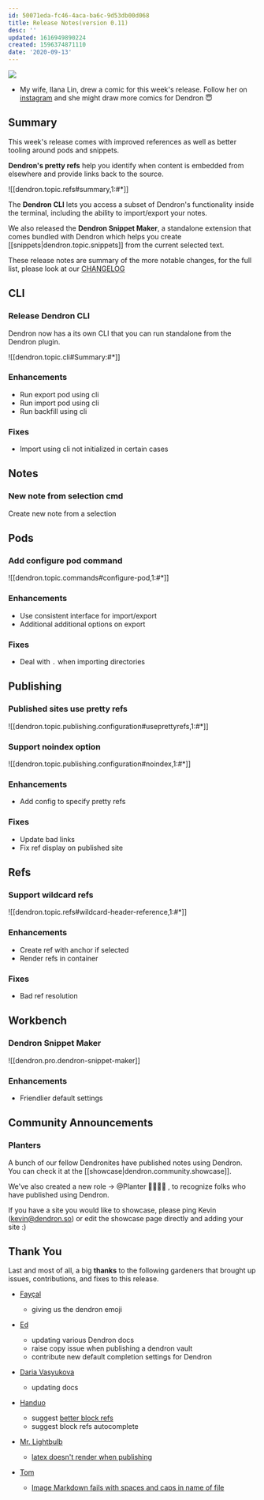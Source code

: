```yaml
---
id: 50071eda-fc46-4aca-ba6c-9d53db00d068
title: Release Notes(version 0.11)
desc: ''
updated: 1616949890224
created: 1596374871110
date: '2020-09-13'
---
```

![](https://foundation-prod-assetspublic53c57cce-8cpvgjldwysl.s3-us-west-2.amazonaws.com/assets/images/comic.1.png)

- My wife, Ilana Lin, drew a comic for this week's release. Follow her on [instagram](https://www.instagram.com/accidentalflower/) and she might draw more comics for Dendron 😇

## Summary

This week's release comes with improved references as well as better tooling around pods and snippets. 

**Dendron's pretty refs** help you identify when content is embedded from elsewhere and provide links back to the source. 

![[dendron.topic.refs#summary,1:#*]] 

The **Dendron CLI** lets you access a subset of Dendron's functionality inside the terminal, including the ability to import/export your notes. 

We also released the **Dendron Snippet Maker**, a standalone extension that comes bundled with Dendron which helps you create [[snippets|dendron.topic.snippets]] from the current selected text.

These release notes are summary of the more notable changes, for the full list, please look at our [CHANGELOG](https://github.com/dendronhq/dendron/blob/master/CHANGELOG.md)

## CLI

### Release Dendron CLI

Dendron now has a its own CLI that you can run standalone from the Dendron plugin.

![[dendron.topic.cli#Summary:#*]]

### Enhancements

- Run export pod using cli
- Run import pod using cli
- Run backfill using cli

### Fixes

- Import using cli not initialized in certain cases 

## Notes

### New note from selection cmd

Create new note from a selection 

## Pods

### Add configure pod command

![[dendron.topic.commands#configure-pod,1:#*]]

### Enhancements

- Use consistent interface for import/export
- Additional additional options on export
   

### Fixes

- Deal with `.` when importing directories 

## Publishing

### Published sites use pretty refs

![[dendron.topic.publishing.configuration#useprettyrefs,1:#*]]

### Support noindex option

![[dendron.topic.publishing.configuration#noindex,1:#*]]

### Enhancements

- Add config to specify pretty refs

### Fixes

- Update bad links 
- Fix ref display on published site 

## Refs

### Support wildcard refs

![[dendron.topic.refs#wildcard-header-reference,1:#*]]

### Enhancements

- Create ref with anchor if selected
- Render refs in container

### Fixes

- Bad ref resolution  

## Workbench

### Dendron Snippet Maker

![[dendron.pro.dendron-snippet-maker]]

### Enhancements

- Friendlier default settings

## Community Announcements

### Planters

A bunch of our fellow Dendronites have published notes using Dendron. You can check it at the [[showcase|dendron.community.showcase]].

We've also created a new role -> @Planter :man_farmer::woman_farmer: , to recognize folks who have published using Dendron.

If you have a site you would like to showcase, please ping Kevin ([kevin@dendron.so](mailto:kevin@dendron.so)) or edit the showcase page directly and adding your site :)

## Thank You

Last and most of all, a big **thanks** to the following gardeners that brought up issues, contributions, and fixes to this release.

- [Fayçal](https://github.com/d3vr)
  - giving us the dendron emoji

- [Ed](https://github.com/ens100)
  - updating various Dendron docs
  - raise copy issue when publishing a dendron vault
  - contribute new default completion settings for Dendron

- [Daria Vasyukova](https://github.com/gereleth)
  - updating docs

- [Handuo](https://github.com/zhanghanduo)
  - suggest [better block refs](https://github.com/dendronhq/dendron/issues/174)
  - suggest block refs autocomplete 

- [Mr. Lightbulb](https://github.com/JackQAQ-byte)
  - [latex doesn't render when publishing](https://github.com/dendronhq/dendron/issues/195)

- [Tom](https://github.com/peanutputter)
  - [Image Markdown fails with spaces and caps in name of file](https://github.com/dendronhq/dendron/issues/200)

